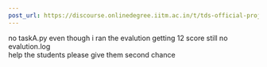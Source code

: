 ```yaml
---
post_url: https://discourse.onlinedegree.iitm.ac.in/t/tds-official-project1-discrepencies/171141/137
---
```

no taskA.py even though i ran the evalution getting 12 score still no evalution.log  
help the students please give them second chance